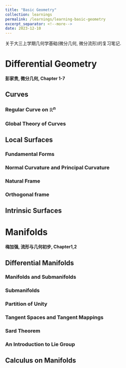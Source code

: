 ```yaml
---
title: "Basic Geometry"
collection: learnings
permalink: /learnings/learning-basic-geometry
excerpt_separator: <!--more-->
date: 2023-12-10
---
```

关于大三上学期几何学基础(微分几何, 微分流形)的复习笔记.
<!--more-->

# Differential Geometry
**彭家贵, 微分几何, Chapter 1-7**

## Curves

### Regular Curve on $\mathbb{R}^n$

### Global Theory of Curves

## Local Surfaces

### Fundamental Forms

### Normal Curvature and Principal Curvature

### Natural Frame

### Orthogonal frame

## Intrinsic Surfaces

# Manifolds
**梅加强, 流形与几何初步, Chapter1,2**

## Differential Manifolds

### Manifolds and Submanifolds

### Submanifolds

### Partition of Unity

### Tangent Spaces and Tangent Mappings

### Sard Theorem

### An Introduction to Lie Group

## Calculus on Manifolds









